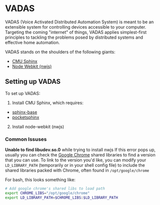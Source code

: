 # VADAS

VADAS (Voice Activated Distributed Automation System) is meant to be an extensible system for controlling devices accessible to your computer.
Targeting the coming "internet" of things, VADAS applies simplest-first principles to tackling the problems posed by distributed systems and effective home automation.

VADAS stands on the shoulders of the following giants:
- [CMU Sphinx](http://cmusphinx.sourceforge.net)
- [Node Webkit (nwjs)](http://nwjs.io)

## Setting up VADAS

To set up VADAS:
1. Install CMU Sphinx, which requires:
 - [sphinx-base](https://github.com/cmusphinx/sphinxbase)
 - [pocketsphinx](https://github.com/cmusphinx/pocketsphinx)
2. Install node-webkit (nwjs)

### Common Issuses

**Unable to find libudev.so.0** while trying to install nwjs
If this error pops up, usually you can check the [Google Chrome](http://chrome.google.com) shared libraries to find a version that you can use. To link to the version you'd like, you can modify your `LD_LIBRARY_PATH` (temporarily or in your shell config file) to include the shared libraries packed with Chrome, often found in `/opt/google/chrome`

For bash, this looks something like:
```bash
# Add google chrome's shared libs to load path
export CHROME_LIBS="/opt/google/chrome"
export LD_LIBRARY_PATH=$CHROME_LIBS:$LD_LIBRARY_PATH
```

